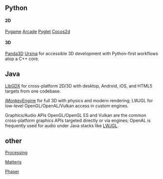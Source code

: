 ## Python

#### 2D

[Pygame](https://www.pygame.org/wiki/GettingStarted)
[Arcade](https://api.arcade.academy/en/stable/)
[Pyglet](https://pyglet.readthedocs.io/en/latest/)
[Cocos2d](https://www.cocos.com/en)

#### 3D

[Panda3D](https://www.panda3d.org/)
[Ursina](https://www.ursinaengine.org/) for accessible 3D development with Python-first workflows atop a C++ core.

## Java

[LibGDX](https://libgdx.com/) for cross-platform 2D/3D with desktop, Android, iOS, and HTML5 targets from one codebase.

[jMonkeyEngine](https://jmonkeyengine.org/) for full 3D with physics and modern rendering;
LWJGL for low-level OpenGL/OpenAL/Vulkan access in custom engines.

Graphics/Audio APIs
OpenGL/OpenGL ES and Vulkan are the common cross-platform graphics APIs targeted directly or via engines; OpenAL is frequently used for audio under Java stacks like [LWJGL](https://www.lwjgl.org/).

## other

[Processing](https://processing.org/)

[Matterjs](https://brm.io/matter-js/)

[Phaser](https://phaser.io/)
